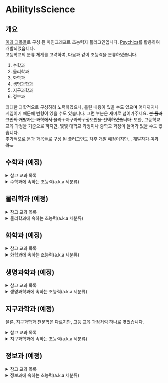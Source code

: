 AbilityIsScience
================
개요
---
[이과 과목들](http://www.edunet.net/nedu/ncicsvc/listSub2015Form.do?menu_id=623 "한국 고등학교 2015년 개정 교육과정 기준")로 구성 
된 마인크래프트 초능력자 플러그인입니다. 
[Psychics](https://github.com/noonmaru/psychics "")를 활용하여 개발되었습니다.  
고등학교의 분류 체계를 고려하여, 다음과 같이 초능력을 분류하였습니다.
1. 수학과
2. 물리학과
3. 화학과
4. 생명과학과
5. 지구과학과
6. 정보과

최대한 과학적으로 구성하려 노력하였으나, 틀린 내용이 있을 수도 있으며 어디까지나 게임이기 때문에 변형이 있을 수도 있습니다.
그런 부분은 재미로 넘어가주세요.
~~본 플러그인의 개발자는 과학에서 물리 / 지구과학 / 정보만을 선택하였습니다.~~
또한, 고등학교 교육 과정을 기준으로 하지만, 몇몇 대학교 과정이나 중학교 과정이 들어가 있을
수도 있습니다.  
추가적으로 문과 과목들로 구성 된 플러그인도 차후 개발 예정이지만... ~~개발자가 이과라...~~

수학과 (예정)
----------
<details>
<summary>참고 교과 목록</summary>

* 수학
* 수학 I
* 수학 II
* 미적분
* 확률과 통계
* 기하
* 실용 수학
* 경제 수학
* 심화수학 I
* 심화수학 II
* 고급수학 I
* 고급수학 II
</details>

<details>
<summary>수학과에 속하는 초능력(a.k.a 세분류)</summary>  

1. 기하
2. 함수
3. 수와 연산
4. 대수 A/B *(고등학교 교육 과정에 대수가 많은 관계로 2개로 쪼갬.)*
5. 선형대수 *(대수에 속하지만 임의로 따로 분류함.)*
6. 미적분
</details>

물리학과 (예정)
------------
<details>
<summary>참고 교과 목록</summary>

* 물리학 I
* 물리학 II
* 고급 물리학
* 물리학 실험
</details>

<details>
<summary>물리학과에 속하는 초능력(a.k.a 세분류)</summary>  

1. 역학
2. 전자기학
3. 열역학 *(역학에 속하지만, 임의로 따로 분류함.)*
4. 파동학
5. 시공간과 운동 *(현대 물리에 속하지만, 임의로 따로 분류함.)*
6. 양자 역학 *(현대 물리에 속하지만, 임의로 따로 분류함.)*
7. 현대 물리
</details>

화학과 (예정)
------------
<details>
<summary>참고 교과 목록</summary>

* 화학 I
* 화학 II
* 고급 화학
* 화학 실험
</details>

<details>
<summary>화학과에 속하는 초능력(a.k.a 세분류)</summary>  

1. 물질의 구조
2. 물질의 변화
3. 물질의 성질
4. 화학 반응
5. 화학 평형
6. 화학 결합 *(물질의 구조에 속하지만, 임의로 따로 분류함.)*
7. 전기 화학
</details>

생명과학과 (예정)
------------
<details>
<summary>참고 교과 목록</summary>

* 생명과학 I
* 생명과학 II
* 고급 생명과학
* 생명과학 실험
* 생태와 환경
</details>

<details>
<summary>생명과학과에 속하는 초능력(a.k.a 세분류)</summary>  

1. 생물의 구조
2. 생물의 조절과 방어
3. 유전과 진화
4. 물질대사
5. 환경과 생태계 A/B *(환경, 생태계에 대한 내용이 한 과목을 차지할 정도로 많은 관계로...)*
6. 생명 공학
</details>

지구과학과 (예정)
------------
물론, 지구과학과 천문학은 다르지만, 고등 교육 과정처럼 하나로 엮었습니다.
<details>
<summary>참고 교과 목록</summary>

* 지구과학 I
* 지구과학 II
* 고급 지구과학
* 지구과학 실험
* 생태와 환경
</details>

<details>
<summary>지구과학과에 속하는 초능력(a.k.a 세분류)</summary>  

1. 고체 지구
2. 광물과 자원 *(고체 지구에 속하지만, 임의로 따로 분류함.)*
3. 해양 *(대기와 해양을 분리)*
4. 대기와 기상 *(대기와 해양을 분리)*
5. 천체의 운동 *(천체와 우주론을 분리)*
6. 우주론 *(천체와 우주론을 분리)*
7. 지구 시스템과 순환 *(위의 분류에 골고루 속해있지만, 7개를 맞추기 위하여 임의로 분리)*
</details>

정보과 (예정)
------------
<details>
<summary>참고 교과 목록</summary>

* 정보
* 정보 과학
</details>

<details>
<summary>정보과에 속하는 초능력(a.k.a 세분류)</summary>  

1. 자료 해석 및 처리
2. 컴퓨팅 시스템
3. 알고리즘
4. 프로그래밍
</details>